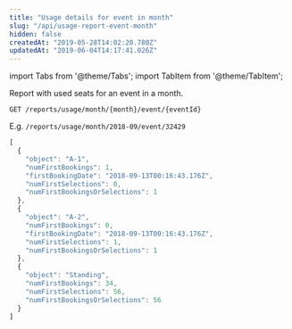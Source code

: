 ```yaml
---
title: "Usage details for event in month"
slug: "/api/usage-report-event-month"
hidden: false
createdAt: "2019-05-28T14:02:20.780Z"
updatedAt: "2019-06-04T14:17:41.026Z"
---
```


import Tabs from '@theme/Tabs';
import TabItem from '@theme/TabItem';

Report with used seats for an event in a month.

```
GET /reports/usage/month/{month}/event/{eventId}
```

E.g. `/reports/usage/month/2018-09/event/32429`

```javascript
[
  {
    "object": "A-1",
    "numFirstBookings": 1,
    "firstBookingDate": "2018-09-13T00:16:43.176Z",
    "numFirstSelections": 0,
    "numFirstBookingsOrSelections": 1
  },
  {
    "object": "A-2",
    "numFirstBookings": 0,
    "firstBookingDate": "2018-09-13T00:16:43.176Z",
    "numFirstSelections": 1,
    "numFirstBookingsOrSelections": 1
  },
  {
    "object": "Standing",
    "numFirstBookings": 34,
    "numFirstSelections": 56,
    "numFirstBookingsOrSelections": 56
  }
]
```

